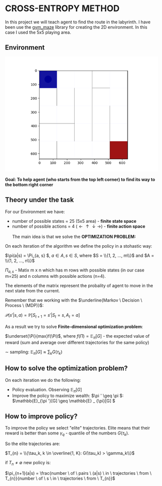 # CROSS-ENTROPY METHOD

In this project we will teach agent to find the route in the labyrinth. I have been use the [gym_maze](https://github.com/MattChanTK/gym-maze/tree/master#gym-maze) library for creating the 2D environment. In this case
I used the 5x5 playing area.


## Environment 

![Environment](https://github.com/privet1mir/Deep-Reinforcement-Learning/blob/main/Cross-Entropy%20Method/lab5x5.png)

$\textbf{Goal: To help agent (who starts from the top left corner) to find its way to the bottom right corner}$



## Theory under the task
For our Environment we have: 

* number of possible states = 25 (5x5 area) - $\textbf{finite state space}$
* number of possible actions = 4 ($\leftarrow \uparrow \downarrow \rightarrow$) - $\textbf{finite action space}$
\
\
The main idea is that we solve the $\textbf{OPTIMIZATION PROBLEM:}$

On each iteration of the algorithm we define the policy in a stohastic way:

$\pi(a|s) = \Pi_{a, s} $, $a \in A, s\in S$, where $S = \\{1, 2, ..., m\\}$ and $A = \\{1, 2, ..., n\\}$

$\Pi_{a, s}$ - Matix m x n which has m rows with possible states (in our case m=25) and n columns with possible actions (n=4). 

The elements of the matrix represent the probality of agent to move in the next state from the current. 

Remember that we working with the $\underline{Markov \ Decision  \ Process \ (MDP)}$: 

$\mathcal{P} (s'|s, a)  = \mathbb{P} [S_{t+1} = s'|S_t = s, A_t = a]$
\
\
As a result we try to solve $\textbf{Finite-dimensional optimization problem}$: 

$\underset{\Pi}{max}f(\Pi)$, where $f(\Pi) = \mathbb{E}_{\pi}[G]$ - the expected value of reward (sum and average over different trajectories for the same policy) 

$\sim$ sampling: $\mathbb{E}_{\pi}[G] \approx \sum_k{G(\tau_k)}$

## How to solve the optimization problem? 

On each iteration we do the following: 

* Policy evaluation. Observing $\mathbb{E}_{\pi}[G]$
* Improve the policy to maximize wealth: $\pi ' \geq \pi $: $\mathbb{E}_{\pi '}[G] \geq \mathbb{E} _ {\pi}[G] $

## How to improve policy?

To improve the policy we select "elite" trajectories. Elite means that their reward is better than some $\gamma_q$ - quantile of the numbers $G(\tau_{k})$. 

So the elite trajectories are: 

$T_{n} = \\{\tau_k, k \in \overline{1, K}: G(\tau_k) > \gamma_k\\}$

if $T_{n} \neq \emptyset$ new policy is: 

$\pi_{n+1}(a|s) = \frac{number \ of \ pairs \ (a|s) \ in \ trajectories \ from \ T_{n}}{number \ of \ s \ in \ trajectories \ from \ T_{n}}$ 

